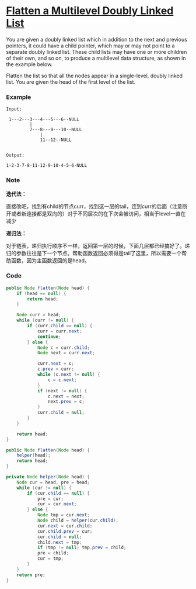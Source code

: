 # [Flatten a Multilevel Doubly Linked List](https://leetcode.com/problems/flatten-a-multilevel-doubly-linked-list/description/)

You are given a doubly linked list which in addition to the next and previous pointers, it could have a child pointer, which may or may not point to a separate doubly linked list. These child lists may have one or more children of their own, and so on, to produce a multilevel data structure, as shown in the example below.

Flatten the list so that all the nodes appear in a single-level, doubly linked list. You are given the head of the first level of the list.

### **Example**

```
Input:

 1---2---3---4---5---6--NULL
         |
         7---8---9---10--NULL
             |
             11--12--NULL


Output:

1-2-3-7-8-11-12-9-10-4-5-6-NULL
```

### Note

**迭代法：**

直接改吧，找到有child的节点curr，找到这一层的tail，连到curr的后面（注意断开或者新连接都是双向的）对于不同层次的在下次会被访问，相当于level一直在减少

**递归法：**

对于链表，递归执行顺序不一样，返回第一层的时候，下面几层都已经搞好了。递归的参数往往是下一个节点。帮助函数返回必须得是tail了这里，所以需要一个帮助函数，因为主函数返回的是head。

### Code

```java
public Node flatten(Node head) {
    if (head == null) {
        return head;
    }

    Node curr = head;
    while (curr != null) {
        if (curr.child == null) {
            curr = curr.next;
            continue;
        } else {
            Node c = curr.child;
            Node next = curr.next;

            curr.next = c;
            c.prev = curr;
            while (c.next != null) {
                c = c.next;
            }
            if (next != null) {
                c.next = next;
                next.prev = c;
            }
            curr.child = null;
        }
    }

    return head;
}
```

```java
public Node flatten(Node head) {
    helper(head);
    return head;
}

private Node helper(Node head) {
    Node cur = head, pre = head;
    while (cur != null) {
        if (cur.child == null) {
            pre = cur;
            cur = cur.next;
        } else {
            Node tmp = cur.next;
            Node child = helper(cur.child);
            cur.next = cur.child;
            cur.child.prev = cur;
            cur.child = null;
            child.next = tmp;
            if (tmp != null) tmp.prev = child;
            pre = child;
            cur = tmp;
        }
    }
    return pre;
}
```



